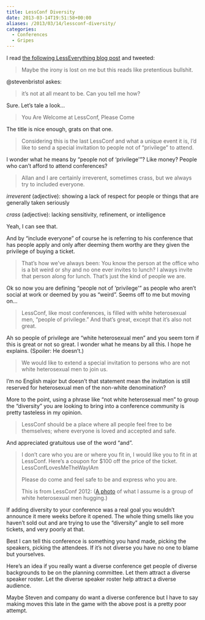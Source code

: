 ```yaml
---
title: LessConf Diversity
date: 2013-03-14T19:51:58+00:00
aliases: /2013/03/14/lessconf-diversity/
categories:
  - Conferences
  - Gripes
---
```


I read [the following LessEverything blog post][1] and tweeted:

> Maybe the irony is lost on me but this reads like pretentious bullshit.

@stevenbristol askes:

> it&#8217;s not at all meant to be. Can you tell me how?

Sure. Let&#8217;s tale a look&#8230;

> You Are Welcome at LessConf, Please Come

The title is nice enough, grats on that one.

> Considering this is the last LessConf and what a unique event it is, I&#8217;d like to send a special invitation to people not of &#8220;privilege&#8221; to attend.

I wonder what he means by &#8220;people not of &#8216;privilege'&#8221;? Like money? People who can&#8217;t afford to attend conferences?

> Allan and I are certainly irreverent, sometimes crass, but we always try to included everyone.

_irreverent_ (adjective): showing a lack of respect for people or things that are generally taken seriously

_crass_ (adjective): lacking sensitivity, refinement, or intelligence

Yeah, I can see that.

And by &#8220;include everyone&#8221; of course he is referring to his conference that has people apply and only after deeming them worthy are they given the privilege of buying a ticket.

> That&#8217;s how we&#8217;ve always been: You know the person at the office who is a bit weird or shy and no one ever invites to lunch? I always invite that person along for lunch. That&#8217;s just the kind of people we are.

Ok so now you are defining &#8220;people not of &#8216;privilege'&#8221; as people who aren&#8217;t social at work or deemed by you as &#8220;weird&#8221;. Seems off to me but moving on&#8230;

> LessConf, like most conferences, is filled with white heterosexual men, &#8220;people of privilege.&#8221; And that&#8217;s great, except that it&#8217;s also not great.

Ah so people of privilege are &#8220;white heterosexual men&#8221; and you seem torn if this is great or not so great. I wonder what he means by all this. I hope he explains. (Spoiler: He doesn&#8217;t.)

> We would like to extend a special invitation to persons who are not white heterosexual men to join us.

I&#8217;m no English major but doesn&#8217;t that statement mean the invitation is still reserved for heterosexual men of the non-white denomination?

More to the point, using a phrase like &#8220;not white heterosexual men&#8221; to group the &#8220;diversity&#8221; you are looking to bring into a conference community is pretty tasteless in my opinion.

> LessConf should be a place where all people feel free to be themselves; where everyone is loved and accepted and safe.

And appreciated gratuitous use of the word &#8220;and&#8221;.

> I don&#8217;t care who you are or where you fit in, I would like you to fit in at LessConf. Here&#8217;s a coupon for $100 off the price of the ticket. LessConfLovesMeTheWayIAm
>
> Please do come and feel safe to be and express who you are.
>
> This is from LessConf 2012: ([A photo][2] of what I assume is a group of white heterosexual men hugging.)

If adding diversity to your conference was a real goal you wouldn&#8217;t announce it mere weeks before it opened. The whole thing smells like you haven&#8217;t sold out and are trying to use the &#8220;diversity&#8221; angle to sell more tickets, and very poorly at that.

Best I can tell this conference is something you hand made, picking the speakers, picking the attendees. If it&#8217;s not diverse you have no one to blame but yourselves.

Here&#8217;s an idea if you really want a diverse conference get people of diverse backgrounds to be on the planning committee. Let them attract a diverse speaker roster. Let the diverse speaker roster help attract a diverse audience.

Maybe Steven and company do want a diverse conference but I have to say making moves this late in the game with the above post is a pretty poor attempt.

[1]: http://lesseverything.com/blog/archives/2013/03/11/you-are-welcome-at-lessconf-please-come/
[2]: http://lesseverything.com/assets/513df1fd8ad7ca1b05000106/7.jpg
